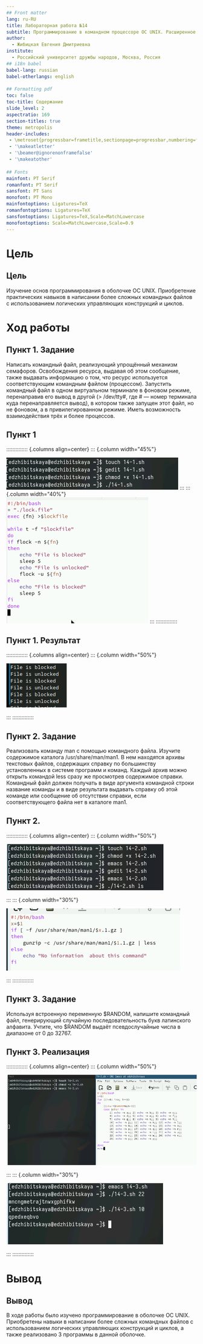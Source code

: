 ```yaml
---
## Front matter
lang: ru-RU
title: Лабораторная работа №14
subtitle: Программирование в командном процессоре ОС UNIX. Расширенное программирование
author:
  - Жибицкая Евгения Дмитриевна
institute:
  - Российский университет дружбы народов, Москва, Россия
## i18n babel
babel-lang: russian
babel-otherlangs: english

## Formatting pdf
toc: false
toc-title: Содержание
slide_level: 2
aspectratio: 169
section-titles: true
theme: metropolis
header-includes:
 - \metroset{progressbar=frametitle,sectionpage=progressbar,numbering=fraction}
 - '\makeatletter'
 - '\beamer@ignorenonframefalse'
 - '\makeatother'
 
## Fonts
mainfont: PT Serif
romanfont: PT Serif
sansfont: PT Sans
monofont: PT Mono
mainfontoptions: Ligatures=TeX
romanfontoptions: Ligatures=TeX
sansfontoptions: Ligatures=TeX,Scale=MatchLowercase
monofontoptions: Scale=MatchLowercase,Scale=0.9
---
```





# Цель

## Цель 

Изучение основ программирования в оболочке ОС UNIX. Приобретение практических навыков в написании более сложных командных файлов с использованием логических управляющих конструкций и циклов.

# Ход работы

## Пункт 1. Задание

Написать командный файл, реализующий упрощённый механизм семафоров. Освобождения ресурса, выдавая об этом сообщение,  также выдавать информацию о том, что ресурс используется соответствующим командным файлом (процессом). Запустить командный файл в одном виртуальном терминале в фоновом режиме, перенаправив его вывод в другой (> /dev/tty#, где # — номер терминала куда перенаправляется вывод), в котором также запущен этот файл, но не фоновом, а в привилегированном режиме. Иметь возможность взаимодействия трёх и более процессов.

## Пункт 1

:::::::::::::: {.columns align=center}
::: {.column width="45%"}

![Запуск редактора](image/1.png)
:::
::: {.column width="40%"}
![Код](image/2.png)
:::
::::::::::::::

## Пункт 1. Результат
:::::::::::::: {.columns align=center}
::: {.column width="50%"}

![Вывод](image/3.png)

:::
::::::::::::::

## Пункт 2. Задание

 Реализовать команду man с помощью командного файла. Изучите содержимое каталога /usr/share/man/man1. В нем находятся архивы текстовых файлов, содержащих справку по большинству установленных в системе программ и команд. Каждый архив можно открыть командой less сразу же просмотрев содержимое справки. Командный файл должен получать в виде аргумента командной строки название команды и в виде результата выдавать справку об этой команде или сообщение об отсутствии справки, если соответствующего файла нет в каталоге man1.

## Пункт 2. 

:::::::::::::: {.columns align=center}
::: {.column width="50%"}

![Создание файла](image/4.png)

:::
::: {.column width="30%"}


![Программа 2](image/5.png)

:::
::::::::::::::

## Пункт 3. Задание 

 Используя встроенную переменную $RANDOM, напишите командный файл, генерирующий случайную последовательность букв латинского алфавита. Учтите, что $RANDOM выдаёт псевдослучайные числа в диапазоне от 0 до 32767.


## Пункт 3. Реализация
:::::::::::::: {.columns align=center}
::: {.column width="50%"}

![Программа 3](image/7.png)

:::
::: {.column width="30%"}

![Выполнение](image/8.png)

:::
::::::::::::::



# Вывод

## Вывод

В ходе работы было изучено программирование в оболочке ОС UNIX. Приобретены навыки в  написании более сложных командных файлов с использованием логических управляющих конструкций и циклов, а также реализовано 3 программы в данной оболочке.

